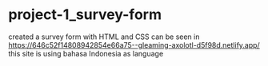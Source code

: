 # project-1_survey-form
created a survey form with HTML and CSS
can be seen in https://646c52f14808942854e66a75--gleaming-axolotl-d5f98d.netlify.app/
this site is using bahasa Indonesia as language
